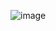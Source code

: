 ![image](https://github.com/GrazielleNascimento/Pda-revisao2/assets/90863111/66b8dd62-fdd0-4d82-a0e0-ef5ee9b7472b)

